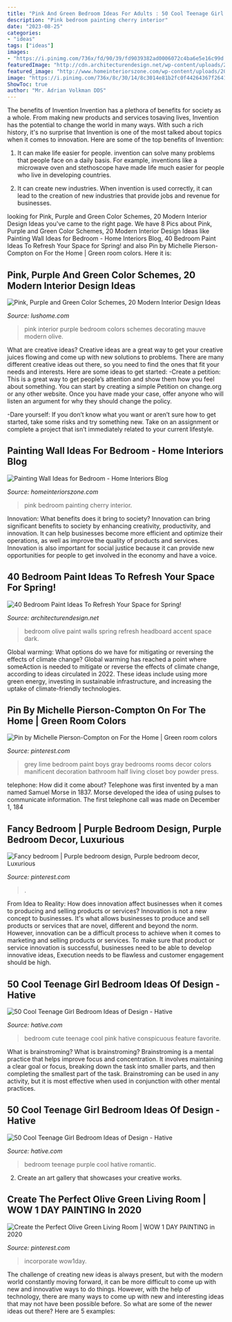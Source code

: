 ```yaml
---
title: "Pink And Green Bedroom Ideas For Adults : 50 Cool Teenage Girl Bedroom Ideas Of Design"
description: "Pink bedroom painting cherry interior"
date: "2023-08-25"
categories:
- "ideas"
tags: ["ideas"]
images:
- "https://i.pinimg.com/736x/fd/90/39/fd9039382ad0006072c4ba6e5e16c99d.jpg"
featuredImage: "http://cdn.architecturendesign.net/wp-content/uploads/2016/05/AD-Olive-Bedroom-Paint-Color-25.jpg"
featured_image: "http://www.homeinteriorszone.com/wp-content/uploads/2014/01/Cherry-pink.jpg"
image: "https://i.pinimg.com/736x/8c/30/14/8c3014e81b2fc0f44264367f2641f33b.jpg"
ShowToc: true
author: "Mr. Adrian Volkman DDS"
---
```



The benefits of Invention
Invention has a plethora of benefits for society as a whole. From making new products and services tosaving lives, Invention has the potential to change the world in many ways. With such a rich history, it's no surprise that Invention is one of the most talked about topics when it comes to innovation. Here are some of the top benefits of Invention: 
1. It can make life easier for people. invention can solve many problems that people face on a daily basis. For example, inventions like a microwave oven and stethoscope have made life much easier for people who live in developing countries.

2. It can create new industries. When invention is used correctly, it can lead to the creation of new industries that provide jobs and revenue for businesses.

	

		
looking for Pink, Purple and Green Color Schemes, 20 Modern Interior Design Ideas you've came to the right page. We have 8 Pics about Pink, Purple and Green Color Schemes, 20 Modern Interior Design Ideas like Painting Wall Ideas for Bedroom - Home Interiors Blog, 40 Bedroom Paint Ideas To Refresh Your Space for Spring! and also Pin by Michelle Pierson-Compton on For the Home | Green room colors. Here it is:
		
    
## Pink, Purple And Green Color Schemes, 20 Modern Interior Design Ideas

<img loading=lazy src="https://www.lushome.com/wp-content/uploads/2017/10/olive-green-pink-mauve-interior-colors-10.jpg.jpg" onerror="this.onerror=null;this.src='https://tse1.mm.bing.net/th?id=OIP.hc7LQGgpKeMy4oNO7XdJjQHaJ3&amp;pid=15.1';" alt="Pink, Purple and Green Color Schemes, 20 Modern Interior Design Ideas">

_Source: lushome.com_

>pink interior purple bedroom colors schemes decorating mauve modern olive. 

	

What are creative ideas?
Creative ideas are a great way to get your creative juices flowing and come up with new solutions to problems. There are many different creative ideas out there, so you need to find the ones that fit your needs and interests. Here are some ideas to get started: 
-Create a petition: This is a great way to get people’s attention and show them how you feel about something. You can start by creating a simple Petition on change.org or any other website. Once you have made your case, offer anyone who will listen an argument for why they should change the policy. 

-Dare yourself: If you don’t know what you want or aren’t sure how to get started, take some risks and try something new. Take on an assignment or complete a project that isn’t immediately related to your current lifestyle.

    
## Painting Wall Ideas For Bedroom - Home Interiors Blog

<img loading=lazy src="http://www.homeinteriorszone.com/wp-content/uploads/2014/01/Cherry-pink.jpg" onerror="this.onerror=null;this.src='https://tse1.mm.bing.net/th?id=OIP.5GkhegW1LBwKEPfF9hsfIgAAAA&amp;pid=15.1';" alt="Painting Wall Ideas for Bedroom - Home Interiors Blog">

_Source: homeinteriorszone.com_

>pink bedroom painting cherry interior. 

	

Innovation: What benefits does it bring to society?
Innovation can bring significant benefits to society by enhancing creativity, productivity, and innovation. It can help businesses become more efficient and optimize their operations, as well as improve the quality of products and services. Innovation is also important for social justice because it can provide new opportunities for people to get involved in the economy and have a voice.

    
## 40 Bedroom Paint Ideas To Refresh Your Space For Spring!

<img loading=lazy src="http://cdn.architecturendesign.net/wp-content/uploads/2016/05/AD-Olive-Bedroom-Paint-Color-25.jpg" onerror="this.onerror=null;this.src='https://tse4.mm.bing.net/th?id=OIP.6HuV83ojU5I4FWaPj6OA0wHaLG&amp;pid=15.1';" alt="40 Bedroom Paint Ideas To Refresh Your Space for Spring!">

_Source: architecturendesign.net_

>bedroom olive paint walls spring refresh headboard accent space dark. 

	

Global warming: What options do we have for mitigating or reversing the effects of climate change?
Global warming has reached a point where someAction is needed to mitigate or reverse the effects of climate change, according to ideas circulated in 2022. These ideas include using more green energy, investing in sustainable infrastructure, and increasing the uptake of climate-friendly technologies.

    
## Pin By Michelle Pierson-Compton On For The Home | Green Room Colors

<img loading=lazy src="https://i.pinimg.com/736x/1d/69/33/1d69336b85631c872988b965c2980620--green-bedrooms-green-and-grey-bedroom-boys.jpg" onerror="this.onerror=null;this.src='https://tse1.mm.bing.net/th?id=OIP.ypBVxF-CBo_007leSAUIywHaFj&amp;pid=15.1';" alt="Pin by Michelle Pierson-Compton on For the Home | Green room colors">

_Source: pinterest.com_

>grey lime bedroom paint boys gray bedrooms rooms decor colors manificent decoration bathroom half living closet boy powder press. 

	

telephone: How did it come about?
Telephone was first invented by a man named Samuel Morse in 1837. Morse developed the idea of using pulses to communicate information. The first telephone call was made on December 1, 184
    
## Fancy Bedroom | Purple Bedroom Design, Purple Bedroom Decor, Luxurious

<img loading=lazy src="https://i.pinimg.com/736x/fd/90/39/fd9039382ad0006072c4ba6e5e16c99d.jpg" onerror="this.onerror=null;this.src='https://tse3.mm.bing.net/th?id=OIP.E_O8kCG9QY2gizUkxxTExwHaK4&amp;pid=15.1';" alt="Fancy bedroom | Purple bedroom design, Purple bedroom decor, Luxurious">

_Source: pinterest.com_

>. 

	

From Idea to Reality: How does innovation affect businesses when it comes to producing and selling products or services?
Innovation is not a new concept to businesses. It's what allows businesses to produce and sell products or services that are novel, different and beyond the norm. However, innovation can be a difficult process to achieve when it comes to marketing and selling products or services. To make sure that product or service innovation is successful, businesses need to be able to develop innovative ideas, Execution needs to be flawless and customer engagement should be high.

    
## 50 Cool Teenage Girl Bedroom Ideas Of Design - Hative

<img loading=lazy src="http://hative.com/wp-content/uploads/2013/07/cute-little-girl-bedroom-2809.jpg" onerror="this.onerror=null;this.src='https://tse1.mm.bing.net/th?id=OIP.ko6wWNQi3rKTmqbkjHJJqAHaJ3&amp;pid=15.1';" alt="50 Cool Teenage Girl Bedroom Ideas of Design - Hative">

_Source: hative.com_

>bedroom cute teenage cool pink hative conspicuous feature favorite. 

	

What is brainstroming?
What is brainstroming? Brainstroming is a mental practice that helps improve focus and concentration. It involves maintaining a clear goal or focus, breaking down the task into smaller parts, and then completing the smallest part of the task. Brainstroming can be used in any activity, but it is most effective when used in conjunction with other mental practices.

    
## 50 Cool Teenage Girl Bedroom Ideas Of Design - Hative

<img loading=lazy src="https://hative.com/wp-content/uploads/2013/07/purple-romantic-girls-bedroom-2837.jpg" onerror="this.onerror=null;this.src='https://tse4.mm.bing.net/th?id=OIP.sfLntcDUGJvgfE4zP3KU1AHaLH&amp;pid=15.1';" alt="50 Cool Teenage Girl Bedroom Ideas of Design - Hative">

_Source: hative.com_

>bedroom teenage purple cool hative romantic. 

	

2. Create an art gallery that showcases your creative works.

    
## Create The Perfect Olive Green Living Room | WOW 1 DAY PAINTING In 2020

<img loading=lazy src="https://i.pinimg.com/736x/8c/30/14/8c3014e81b2fc0f44264367f2641f33b.jpg" onerror="this.onerror=null;this.src='https://tse2.mm.bing.net/th?id=OIP.VV1i1mkGtJKcGwFOALN7QgHaFd&amp;pid=15.1';" alt="Create the Perfect Olive Green Living Room | WOW 1 DAY PAINTING in 2020">

_Source: pinterest.com_

>incorporate wow1day. 

	

The challenge of creating new ideas is always present, but with the modern world constantly moving forward, it can be more difficult to come up with new and innovative ways to do things. However, with the help of technology, there are many ways to come up with new and interesting ideas that may not have been possible before. So what are some of the newer ideas out there? Here are 5 examples: 

